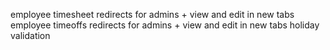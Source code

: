 employee timesheet redirects for admins + view and edit in new tabs
employee timeoffs redirects for admins + view and edit in new tabs
holiday validation


